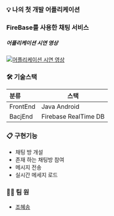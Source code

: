 

### 💡 나의 첫 개발 어플리케이션 

 ### FireBase를 사용한 채팅 서비스
 
 ##### 어플리케이션 시연 영상
 
 [![어플리케이션 시연 영상](https://img.youtube.com/vi/iYW6IPzkTb0/0.jpg)](https://www.youtube.com/watch?v=iYW6IPzkTb0) 

### 🛠 기술스택
 |   분류  |  스택 |
  |:--------|--------|
  |FrontEnd | Java Android   |
  |BacjEnd | Firebase RealTime DB |


 
 ### 📋 구현기능 
 
- 채팅 방 개설 
- 존재 하는 채팅방 참여
- 메시지 전송
- 실시간 메세지 로드


### 👫🏻 팀 원

- [조혜송](https://github.com/SpaciousKitchen) 




